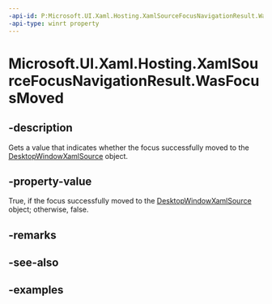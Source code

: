 ```yaml
---
-api-id: P:Microsoft.UI.Xaml.Hosting.XamlSourceFocusNavigationResult.WasFocusMoved
-api-type: winrt property
---
```


# Microsoft.UI.Xaml.Hosting.XamlSourceFocusNavigationResult.WasFocusMoved

<!--
public bool WasFocusMoved { get; }
-->

## -description

Gets a value that indicates whether the focus successfully moved to the [DesktopWindowXamlSource](desktopwindowxamlsource.md) object.

## -property-value

True, if the focus successfully moved to the [DesktopWindowXamlSource](desktopwindowxamlsource.md) object; otherwise, false.

## -remarks

## -see-also

## -examples
